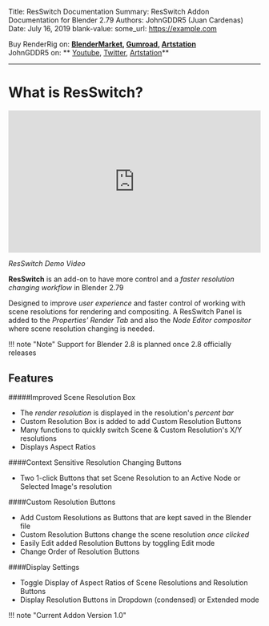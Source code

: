Title:   ResSwitch Documentation
Summary: ResSwitch Addon Documentation for Blender 2.79
Authors: JohnGDDR5 (Juan Cardenas)
Date:    July 16, 2019
blank-value:
some_url: https://example.com

Buy RenderRig on: 
   **[BlenderMarket](https://blendermarket.com/products/resswitch), [Gumroad](https://gumroad.com/l/pMwIc), [Artstation](https://www.artstation.com/johngddr5/store/kvRB/resswitch-addon)**<br/>
JohnGDDR5 on: 
   ** [Youtube](https://www.youtube.com/channel/UCzPZvV24AXpOBEQWK4HWXIA), [Twitter](https://twitter.com/JohnGDDR5), [Artstation](https://www.artstation.com/johngddr5)**

---

# What is ResSwitch?

<div style="position: relative; width: 100%; height: 0; padding-bottom: 56.25%;">
<iframe src="https://www.youtube.com/embed/XGg6JjMiyKo" style="position: absolute; width: 100%; height: 100%;" allowfullscreen="" frameborder="0"></iframe>
</div>

*ResSwitch Demo Video*

**ResSwitch** is an add-on to have more control and a *faster resolution changing workflow* in Blender 2.79

Designed to improve *user experience* and faster control of working with scene resolutions for rendering and compositing. A ResSwitch Panel is added to the *Properties' Render Tab* and also the *Node Editor compositor* where scene resolution changing is needed.

!!! note "Note"
    Support for Blender 2.8 is planned once 2.8 officially releases

## Features

#####Improved Scene Resolution Box

   * The *render resolution* is displayed in the resolution's *percent bar*
   * Custom Resolution Box is added to add Custom Resolution Buttons
   * Many functions to quickly switch Scene & Custom Resolution's X/Y resolutions
   * Displays Aspect Ratios

####Context Sensitive Resolution Changing Buttons

   * Two 1-click Buttons that set Scene Resolution to an Active Node or Selected Image's resolution

####Custom Resolution Buttons

   * Add Custom Resolutions as Buttons that are kept saved in the Blender file
   * Custom Resolution Buttons change the scene resolution *once clicked*
   * Easily Edit added Resolution Buttons by toggling Edit mode
   * Change Order of Resolution Buttons

####Display Settings

   * Toggle Display of Aspect Ratios of Scene Resolutions and Resolution Buttons
   * Display Resolution Buttons in Dropdown (condensed) or Extended mode

!!! note "Current Addon Version 1.0"